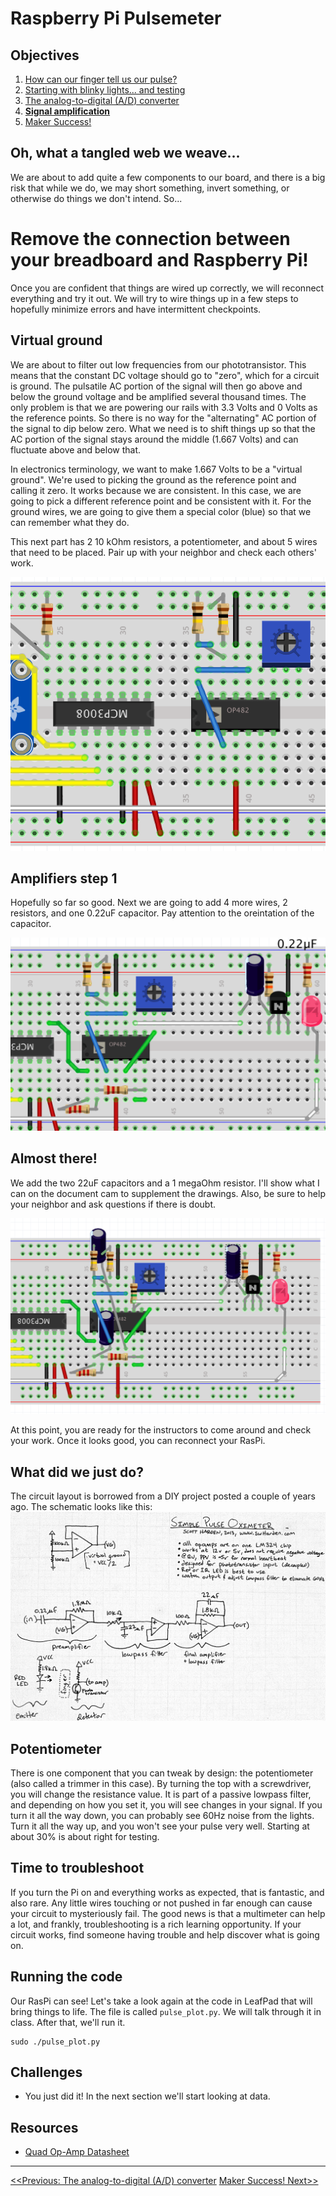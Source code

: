 Raspberry Pi Pulsemeter
=======================

## Objectives
1. [How can our finger tell us our pulse?](../intro/index.md)
2. [Starting with blinky lights... and testing](01_LEDs.md)
3. [The analog-to-digital (A/D) converter](02_A2D_converter.md)
4. **[Signal amplification](03_OpAmps.md)**
5. [Maker Success!](04_Data.md)

## Oh, what a tangled web we weave...

We are about to add quite a few components to our board, and there is a big risk that while we do, we may short something, invert something, or otherwise do things we don't intend. So...

# Remove the connection between your breadboard and Raspberry Pi!

Once you are confident that things are wired up correctly, we will reconnect everything and try it out.  We will try to wire things up in a few steps to hopefully minimize errors and have intermittent checkpoints.

## Virtual ground

We are about to filter out low frequencies from our phototransistor.  This means that the constant DC voltage should go to "zero", which for a circuit is ground.  The pulsatile AC portion of the signal will then go above and below the ground voltage and be amplified several thousand times.  The only problem is that we are powering our rails with 3.3 Volts and 0 Volts as the reference points.  So there is no way for the "alternating" AC portion of the signal to dip below zero.  What we need is to shift things up so that the AC portion of the signal stays around the middle (1.667 Volts) and can fluctuate above and below that.

In electronics terminology, we want to make 1.667 Volts to be a "virtual ground".  We're used to picking the ground as the reference point and calling it zero.  It works because we are consistent.  In this case, we are going to pick a different reference point and be consistent with it.  For the ground wires, we are going to give them a special color (blue) so that we can remember what they do.

This next part has 2 10 kOhm resistors, a potentiometer, and about 5 wires that need to be placed.  Pair up with your neighbor and check each others' work.

![Wiring part 3a](images/step3a_bb.png)

## Amplifiers step 1

Hopefully so far so good.  Next we are going to add 4 more wires, 2 resistors, and one 0.22uF capacitor.  Pay attention to the oreintation of the capacitor.  

![Wiring part 3b](images/step3b_bb.png)


## Almost there!
We add the two 22uF capacitors and a 1 megaOhm resistor.  I'll show what I can on the document cam to supplement the drawings.  Also, be sure to help your neighbor and ask questions if there is doubt.

![Wiring part 3b](images/step3c_bb.png)

At this point, you are ready for the instructors to come around and check your work.  Once it looks good, you can reconnect your RasPi.

## What did we just do?

The circuit layout is borrowed from a DIY project posted a couple of years ago.  The schematic looks like this:
![Schematic](images/sharden-pulsemeter-schematic.jpg)

## Potentiometer
There is one component that you can tweak by design: the potentiometer (also called a trimmer in this case).  By turning the top with a screwdriver, you will change the resistance value.  It is part of a passive lowpass filter, and depending on how you set it, you will see changes in your signal.  If you turn it all the way down, you can probably see 60Hz noise from the lights.  Turn it all the way up, and you won't see your pulse very well.  Starting at about 30% is about right for testing.

## Time to troubleshoot

If you turn the Pi on and everything works as expected, that is fantastic, and also rare.  Any little wires touching or not pushed in far enough can cause your circuit to mysteriously fail.  The good news is that a multimeter can help a lot, and frankly, troubleshooting is a rich learning opportunity.  If your circuit works, find someone having trouble and help discover what is going on.

## Running the code
Our RasPi can see!  Let's take a look again at the code in LeafPad that will bring things to life.  The file is called ```pulse_plot.py```.  We will talk through it in class.  After that, we'll run it.

```
sudo ./pulse_plot.py
```

## Challenges
* You just did it! In the next section we'll start looking at data.

## Resources
* [Quad Op-Amp Datasheet](http://ww1.microchip.com/downloads/en/DeviceDoc/21733j.pdf)

----
[<<Previous: The analog-to-digital (A/D) converter](02_A2D_converter.md)
[Maker Success! Next>>](04_Data.md)
